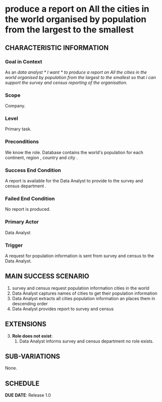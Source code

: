#  produce a report on All the cities in the world organised by population from the largest to the smallest 

## CHARACTERISTIC INFORMATION

### Goal in Context

As an *data analyst * I want * to produce a report on All the cities in the world organised by population from the largest to the smallest* so that *i can support the survey and census reporting of the organisation.*

### Scope

Company.

### Level

Primary task.

### Preconditions

We know the role.  Database contains the world's population for each continent, region , country and city .

### Success End Condition

A report is available for the Data Analyst to provide to the survey and census department  .

### Failed End Condition

No report is produced.

### Primary Actor

Data Analyst

### Trigger

A request for population information is sent from survey and census to the Data Analyst.

## MAIN SUCCESS SCENARIO

1. survey and census request population information cities in the world
2. Data Analyst captures names of cities to get their population information
3. Data Analyst  extracts all cities population information an places them in  descending order 
4. Data Analyst provides report to survey and census 

## EXTENSIONS

3. **Role does not exist**:
    1. Data Analyst informs survey and census department no role exists.

## SUB-VARIATIONS

None.

## SCHEDULE

**DUE DATE**: Release 1.0
